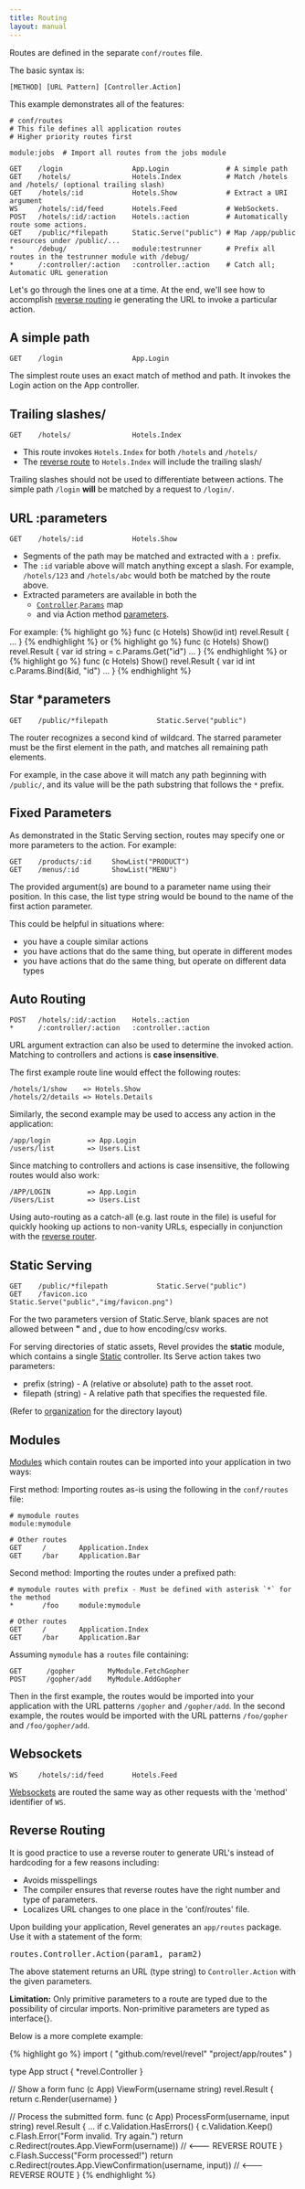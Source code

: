 ```yaml
---
title: Routing
layout: manual
---
```


Routes are defined in the separate `conf/routes` file.

The basic syntax is:

	[METHOD] [URL Pattern] [Controller.Action]

This example demonstrates all of the features:

~~~
# conf/routes
# This file defines all application routes 
# Higher priority routes first

module:jobs  # Import all routes from the jobs module

GET    /login                 App.Login              # A simple path
GET    /hotels/               Hotels.Index           # Match /hotels and /hotels/ (optional trailing slash)
GET    /hotels/:id            Hotels.Show            # Extract a URI argument
WS     /hotels/:id/feed       Hotels.Feed            # WebSockets.
POST   /hotels/:id/:action    Hotels.:action         # Automatically route some actions.
GET    /public/*filepath      Static.Serve("public") # Map /app/public resources under /public/...
*      /debug/                module:testrunner      # Prefix all routes in the testrunner module with /debug/
*      /:controller/:action   :controller.:action    # Catch all; Automatic URL generation
~~~

Let's go through the lines one at a time.  At the end, we'll see how to
accomplish [reverse routing](#ReverseRouting) ie generating the URL to invoke a particular action.

## A simple path

	GET    /login                 App.Login

The simplest route uses an exact match of method and path.  It invokes the Login
action on the App controller.

## Trailing slashes/

	GET    /hotels/               Hotels.Index

- This route invokes `Hotels.Index` for both `/hotels` and `/hotels/`
- The [reverse route](#ReverseRouting) to `Hotels.Index` will include the trailing slash/

Trailing slashes should not be used to differentiate between actions. The
simple path `/login` **will** be matched by a request to `/login/`.

## URL :parameters

	GET    /hotels/:id            Hotels.Show

- Segments of the path may be matched and extracted with a `:` prefix.  
- The `:id` variable above will match anything except a slash. For example, `/hotels/123` and
`/hotels/abc` would both be matched by the route above.
- Extracted parameters are available in both the
  - [`Controller`](../docs/godoc/controller.html#Controller).[`Params`](../docs/godoc/params.html#Params) map
  - and via Action method [parameters](binding.html).  
  
For example:
{% highlight go %}
func (c Hotels) Show(id int) revel.Result {
    ...
}
{% endhighlight %}
or
{% highlight go %}
func (c Hotels) Show() revel.Result {
    var id string = c.Params.Get("id")
    ...
}
{% endhighlight %}
or
{% highlight go %}
func (c Hotels) Show() revel.Result {
    var id int
    c.Params.Bind(&id, "id")
    ...
}
{% endhighlight %}

## Star *parameters

	GET    /public/*filepath            Static.Serve("public")

The router recognizes a second kind of wildcard. The starred parameter must be
the first element in the path, and matches all remaining path elements.

For example, in the case above it will match any path beginning with `/public/`, and
its value will be the path substring that follows the `*` prefix.

## Fixed Parameters

As demonstrated in the Static Serving section, routes may specify one or more
parameters to the action.  For example:

    GET    /products/:id     ShowList("PRODUCT")
    GET    /menus/:id        ShowList("MENU")

The provided argument(s) are bound to a parameter name using their position.  In
this case, the list type string would be bound to the name of the first action
parameter.

This could be helpful in situations where:

* you have a couple similar actions
* you have actions that do the same thing, but operate in different modes
* you have actions that do the same thing, but operate on different data types

## Auto Routing

~~~
POST   /hotels/:id/:action    Hotels.:action
*      /:controller/:action   :controller.:action
~~~

URL argument extraction can also be used to determine the invoked action.
Matching to controllers and actions is **case insensitive**.

The first example route line would effect the following routes:

    /hotels/1/show    => Hotels.Show
    /hotels/2/details => Hotels.Details

Similarly, the second example may be used to access any action in the
application:

    /app/login         => App.Login
    /users/list        => Users.List

Since matching to controllers and actions is case insensitive, the following
routes would also work:

    /APP/LOGIN         => App.Login
    /Users/List        => Users.List

Using auto-routing as a catch-all (e.g. last route in the file) is useful for
quickly hooking up actions to non-vanity URLs, especially in conjunction with
the [reverse router](#ReverseRouting).

<a name="StaticFiles"></a>

## Static Serving

	GET    /public/*filepath            Static.Serve("public")
	GET    /favicon.ico                 Static.Serve("public","img/favicon.png")
	
For the two parameters version of Static.Serve, blank spaces are not allowed between
**"** and **,** due to how encoding/csv works.

For serving directories of static assets, Revel provides the **static** module,
which contains a single
[Static](http://godoc.org/github.com/revel/modules/static/app/controllers)
controller.  Its Serve action takes two parameters:

* prefix (string) - A (relative or absolute) path to the asset root.
* filepath (string) - A relative path that specifies the requested file.

(Refer to [organization](organization.html) for the directory layout)





## Modules

[Modules](modules.html) which contain routes can be imported into your application in two ways:

First method: Importing routes as-is using the following in the `conf/routes` file:

    # mymodule routes 
	module:mymodule

	# Other routes
	GET     /        Application.Index
	GET     /bar     Application.Bar

Second method: Importing the routes under a prefixed path:

~~~
# mymodule routes with prefix - Must be defined with asterisk `*` for the method
*       /foo     module:mymodule 
	
# Other routes
GET     /        Application.Index
GET     /bar     Application.Bar
~~~

Assuming `mymodule` has a `routes` file containing:

	GET      /gopher        MyModule.FetchGopher
	POST     /gopher/add    MyModule.AddGopher

Then in the first example, the routes would be imported into your application with the URL patterns `/gopher` and `/gopher/add`. In the second example, the routes would be imported with the URL patterns `/foo/gopher` and `/foo/gopher/add`.


## Websockets

    WS     /hotels/:id/feed       Hotels.Feed

[Websockets](websockets.html) are routed the same way as other requests with the 'method'
identifier of `WS`.



<a name="ReverseRouting"></a>

## Reverse Routing

It is good practice to use a reverse router to generate URL's instead of hardcoding for a few reasons including:

* Avoids misspellings
* The compiler ensures that reverse routes have the right number and type of parameters.
* Localizes URL changes to one place in the 'conf/routes' file.

Upon building your application, Revel generates an `app/routes` package.  Use it
with a statement of the form:

<pre class="prettyprint lang-go">
routes.Controller.Action(param1, param2)
</pre>


The above statement returns an URL (type string) to `Controller.Action` with the
given parameters.  

<div class="alert alert-info"><strong>Limitation:</strong> Only primitive
parameters to a route are typed due to the possibility of circular imports.
Non-primitive parameters are typed as interface{}.
</div>

Below is a more complete example:

{% highlight go %}
import (
	"github.com/revel/revel"
	"project/app/routes"
)

type App struct { *revel.Controller }

// Show a form
func (c App) ViewForm(username string) revel.Result {
	return c.Render(username)
}

// Process the submitted form.
func (c App) ProcessForm(username, input string) revel.Result {
	...
	if c.Validation.HasErrors() {
		c.Validation.Keep()
		c.Flash.Error("Form invalid. Try again.")
		return c.Redirect(routes.App.ViewForm(username))  // <--- REVERSE ROUTE
	}
	c.Flash.Success("Form processed!")
	return c.Redirect(routes.App.ViewConfirmation(username, input))  // <--- REVERSE ROUTE
}
{% endhighlight %}



